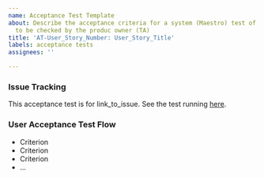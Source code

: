 ```yaml
---
name: Acceptance Test Template
about: Describe the acceptance criteria for a system (Maestro) test of a User Story
  to be checked by the produc owner (TA)
title: 'AT-User_Story_Number: User_Story_Title'
labels: acceptance tests
assignees: ''

---
```


### Issue Tracking

This acceptance test is for link_to_issue.
See the test running [here](link_to_User_Story_header_in_wiki_page).

### User Acceptance Test Flow

- Criterion
- Criterion
- Criterion
- ...

